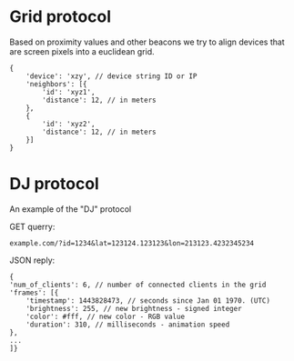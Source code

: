 
# Grid protocol

Based on proximity values and other beacons we try to align 
devices that are screen pixels into a euclidean grid.

```
{
	'device': 'xzy', // device string ID or IP
	'neighbors': [{
		'id': 'xyz1',
		'distance': 12, // in meters
	},
	{
		'id': 'xyz2',
		'distance': 12, // in meters
	}]
}

```


# DJ protocol

An example of the "DJ" protocol

GET querry:

`example.com/?id=1234&lat=123124.123123&lon=213123.4232345234`


JSON reply:

```
{
'num_of_clients': 6, // number of connected clients in the grid
'frames': [{
	'timestamp': 1443828473, // seconds since Jan 01 1970. (UTC)
	'brightness': 255, // new brightness - signed integer
	'color': #fff, // new color - RGB value
	'duration': 310, // milliseconds - animation speed
},
...
]}

```
